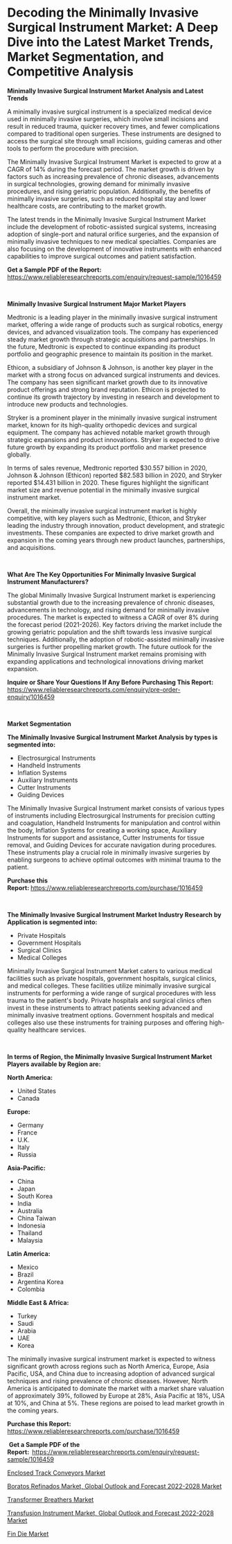 <p><h1>Decoding the Minimally Invasive Surgical Instrument Market: A Deep Dive into the Latest Market Trends, Market Segmentation, and Competitive Analysis</h1></p><p><strong>Minimally Invasive Surgical Instrument Market Analysis and Latest Trends</strong></p>
<p><p>A minimally invasive surgical instrument is a specialized medical device used in minimally invasive surgeries, which involve small incisions and result in reduced trauma, quicker recovery times, and fewer complications compared to traditional open surgeries. These instruments are designed to access the surgical site through small incisions, guiding cameras and other tools to perform the procedure with precision.</p><p>The Minimally Invasive Surgical Instrument Market is expected to grow at a CAGR of 14% during the forecast period. The market growth is driven by factors such as increasing prevalence of chronic diseases, advancements in surgical technologies, growing demand for minimally invasive procedures, and rising geriatric population. Additionally, the benefits of minimally invasive surgeries, such as reduced hospital stay and lower healthcare costs, are contributing to the market growth.</p><p>The latest trends in the Minimally Invasive Surgical Instrument Market include the development of robotic-assisted surgical systems, increasing adoption of single-port and natural orifice surgeries, and the expansion of minimally invasive techniques to new medical specialties. Companies are also focusing on the development of innovative instruments with enhanced capabilities to improve surgical outcomes and patient satisfaction.</p></p>
<p><strong>Get a Sample PDF of the Report:&nbsp;</strong> <a href="https://www.reliableresearchreports.com/enquiry/request-sample/1016459">https://www.reliableresearchreports.com/enquiry/request-sample/1016459</a></p>
<p>&nbsp;</p>
<p><strong>Minimally Invasive Surgical Instrument Major Market Players</strong></p>
<p><p>Medtronic is a leading player in the minimally invasive surgical instrument market, offering a wide range of products such as surgical robotics, energy devices, and advanced visualization tools. The company has experienced steady market growth through strategic acquisitions and partnerships. In the future, Medtronic is expected to continue expanding its product portfolio and geographic presence to maintain its position in the market.</p><p>Ethicon, a subsidiary of Johnson & Johnson, is another key player in the market with a strong focus on advanced surgical instruments and devices. The company has seen significant market growth due to its innovative product offerings and strong brand reputation. Ethicon is projected to continue its growth trajectory by investing in research and development to introduce new products and technologies.</p><p>Stryker is a prominent player in the minimally invasive surgical instrument market, known for its high-quality orthopedic devices and surgical equipment. The company has achieved notable market growth through strategic expansions and product innovations. Stryker is expected to drive future growth by expanding its product portfolio and market presence globally.</p><p>In terms of sales revenue, Medtronic reported $30.557 billion in 2020, Johnson & Johnson (Ethicon) reported $82.583 billion in 2020, and Stryker reported $14.431 billion in 2020. These figures highlight the significant market size and revenue potential in the minimally invasive surgical instrument market.</p><p>Overall, the minimally invasive surgical instrument market is highly competitive, with key players such as Medtronic, Ethicon, and Stryker leading the industry through innovation, product development, and strategic investments. These companies are expected to drive market growth and expansion in the coming years through new product launches, partnerships, and acquisitions.</p></p>
<p>&nbsp;</p>
<p><strong>What Are The Key Opportunities For Minimally Invasive Surgical Instrument Manufacturers?</strong></p>
<p><p>The global Minimally Invasive Surgical Instrument market is experiencing substantial growth due to the increasing prevalence of chronic diseases, advancements in technology, and rising demand for minimally invasive procedures. The market is expected to witness a CAGR of over 8% during the forecast period (2021-2026). Key factors driving the market include the growing geriatric population and the shift towards less invasive surgical techniques. Additionally, the adoption of robotic-assisted minimally invasive surgeries is further propelling market growth. The future outlook for the Minimally Invasive Surgical Instrument market remains promising with expanding applications and technological innovations driving market expansion.</p></p>
<p><strong>Inquire or Share Your Questions If Any Before Purchasing This Report:</strong> <a href="https://www.reliableresearchreports.com/enquiry/pre-order-enquiry/1016459">https://www.reliableresearchreports.com/enquiry/pre-order-enquiry/1016459</a></p>
<p>&nbsp;</p>
<p><strong>Market Segmentation</strong></p>
<p><strong>The Minimally Invasive Surgical Instrument Market Analysis by types is segmented into:</strong></p>
<p><ul><li>Electrosurgical Instruments</li><li>Handheld Instruments</li><li>Inflation Systems</li><li>Auxiliary Instruments</li><li>Cutter Instruments</li><li>Guiding Devices</li></ul></p>
<p><p>The Minimally Invasive Surgical Instrument market consists of various types of instruments including Electrosurgical Instruments for precision cutting and coagulation, Handheld Instruments for manipulation and control within the body, Inflation Systems for creating a working space, Auxiliary Instruments for support and assistance, Cutter Instruments for tissue removal, and Guiding Devices for accurate navigation during procedures. These instruments play a crucial role in minimally invasive surgeries by enabling surgeons to achieve optimal outcomes with minimal trauma to the patient.</p></p>
<p><strong>Purchase this Report:&nbsp;</strong><a href="https://www.reliableresearchreports.com/purchase/1016459">https://www.reliableresearchreports.com/purchase/1016459</a></p>
<p>&nbsp;</p>
<p><strong>The Minimally Invasive Surgical Instrument Market Industry Research by Application is segmented into:</strong></p>
<p><ul><li>Private Hospitals</li><li>Government Hospitals</li><li>Surgical Clinics</li><li>Medical Colleges</li></ul></p>
<p><p>Minimally Invasive Surgical Instrument Market caters to various medical facilities such as private hospitals, government hospitals, surgical clinics, and medical colleges. These facilities utilize minimally invasive surgical instruments for performing a wide range of surgical procedures with less trauma to the patient's body. Private hospitals and surgical clinics often invest in these instruments to attract patients seeking advanced and minimally invasive treatment options. Government hospitals and medical colleges also use these instruments for training purposes and offering high-quality healthcare services.</p></p>
<p>&nbsp;</p>
<p><strong>In terms of Region, the Minimally Invasive Surgical Instrument Market Players available by Region are:</strong></p>
<p>
    <p> <strong> North America: </strong>
        <ul>
            <li>United States</li>
            <li>Canada</li>
        </ul>
        </p> 
    <p> <strong> Europe: </strong>
        <ul>
            <li>Germany</li>
            <li>France</li>
            <li>U.K.</li>
            <li>Italy</li>
            <li>Russia</li>
        </ul>
        </p> 
    <p> <strong> Asia-Pacific: </strong>
        <ul>
            <li>China</li>
            <li>Japan</li>
            <li>South Korea</li>
            <li>India</li>
            <li>Australia</li>
            <li>China Taiwan</li>
            <li>Indonesia</li>
            <li>Thailand</li>
            <li>Malaysia</li>
        </ul>
        </p> 
    <p> <strong> Latin America: </strong>
        <ul>
            <li>Mexico</li>
            <li>Brazil</li>
            <li>Argentina Korea</li>
            <li>Colombia</li>
        </ul>
        </p> 
    <p> <strong> Middle East & Africa: </strong>
        <ul>
            <li>Turkey</li>
            <li>Saudi</li>
            <li>Arabia</li>
            <li>UAE</li>
            <li>Korea</li>
        </ul>
    </p>
    </p>
<p><p>The minimally invasive surgical instrument market is expected to witness significant growth across regions such as North America, Europe, Asia Pacific, USA, and China due to increasing adoption of advanced surgical techniques and rising prevalence of chronic diseases. However, North America is anticipated to dominate the market with a market share valuation of approximately 39%, followed by Europe at 28%, Asia Pacific at 18%, USA at 10%, and China at 5%. These regions are poised to lead market growth in the coming years.</p></p>
<p><strong>Purchase this Report: </strong><a href="https://www.reliableresearchreports.com/purchase/1016459">https://www.reliableresearchreports.com/purchase/1016459</a></p>
<p>&nbsp;<strong>Get a Sample PDF of the Report:&nbsp;&nbsp;</strong><a href="https://www.reliableresearchreports.com/enquiry/request-sample/1016459">https://www.reliableresearchreports.com/enquiry/request-sample/1016459</a></p>
<p><strong></strong></p>
<p><p><a href="https://medium.com/@josephweaver29/analyzing-enclosed-track-conveyors-market-global-industry-perspective-and-forecast-2024-to-2031-110b1f03bdb4">Enclosed Track Conveyors Market</a></p><p><a href="https://github.com/seekum/Market-Research-Report-List-1/blob/main/boratos-refinados-market-global-outlook-and-forecast-2022-2028-market.md">Boratos Refinados Market, Global Outlook and Forecast 2022-2028 Market</a></p><p><a href="https://medium.com/@hannahrivera83/transformer-breathers-market-the-key-to-successful-business-strategy-forecast-till-2031-a0e4afe276ff">Transformer Breathers Market</a></p><p><a href="https://github.com/timeliteaut/Market-Research-Report-List-1/blob/main/transfusion-instrument-market-global-outlook-and-forecast-2022-2028-market.md">Transfusion Instrument Market, Global Outlook and Forecast 2022-2028 Market</a></p><p><a href="https://medium.com/@josephweaver29/fin-die-market-furnishes-information-on-market-share-market-trends-and-market-growth-b26a37f96099">Fin Die Market</a></p></p>